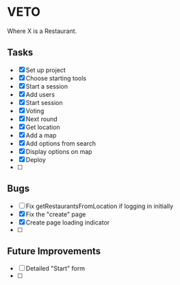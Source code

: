 # VETO

Where X is a Restaurant.

## Tasks

- [x] Set up project
- [x] Choose starting tools
- [x] Start a session
- [x] Add users
- [x] Start session
- [x] Voting
- [x] Next round
- [x] Get location
- [x] Add a map
- [x] Add options from search
- [x] Display options on map
- [x] Deploy
- [ ]

## Bugs

- [ ] Fix getRestaurantsFromLocation if logging in initially
- [x] Fix the "create" page
- [x] Create page loading indicator
- [ ]

## Future Improvements

- [ ] Detailed "Start" form
- [ ]

